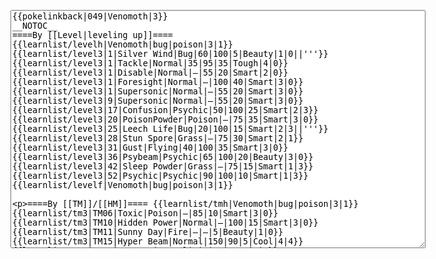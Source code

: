 </p><textarea readonly="" accesskey="," id="wpTextbox1" cols="80" rows="25" style="" class="mw-editfont-monospace" lang="en" dir="ltr" name="wpTextbox1">{{pokelinkback|049|Venomoth|3}}
__NOTOC__
====By [[Level|leveling up]]====
{{learnlist/levelh|Venomoth|bug|poison|3|1}}
{{learnlist/level3|1|Silver Wind|Bug|60|100|5|Beauty|1|0||'''}}
{{learnlist/level3|1|Tackle|Normal|35|95|35|Tough|4|0}}
{{learnlist/level3|1|Disable|Normal|—|55|20|Smart|2|0}}
{{learnlist/level3|1|Foresight|Normal|—|100|40|Smart|3|0}}
{{learnlist/level3|1|Supersonic|Normal|—|55|20|Smart|3|0}}
{{learnlist/level3|9|Supersonic|Normal|—|55|20|Smart|3|0}}
{{learnlist/level3|17|Confusion|Psychic|50|100|25|Smart|2|3}}
{{learnlist/level3|20|PoisonPowder|Poison|—|75|35|Smart|3|0}}
{{learnlist/level3|25|Leech Life|Bug|20|100|15|Smart|2|3||'''}}
{{learnlist/level3|28|Stun Spore|Grass|—|75|30|Smart|2|1}}
{{learnlist/level3|31|Gust|Flying|40|100|35|Smart|3|0}}
{{learnlist/level3|36|Psybeam|Psychic|65|100|20|Beauty|3|0}}
{{learnlist/level3|42|Sleep Powder|Grass|—|75|15|Smart|1|3}}
{{learnlist/level3|52|Psychic|Psychic|90|100|10|Smart|1|3}}
{{learnlist/levelf|Venomoth|bug|poison|3|1}}

====By [[TM]]/[[HM]]====
{{learnlist/tmh|Venomoth|bug|poison|3|1}}
{{learnlist/tm3|TM06|Toxic|Poison|—|85|10|Smart|3|0}}
{{learnlist/tm3|TM10|Hidden Power|Normal|—|100|15|Smart|3|0}}
{{learnlist/tm3|TM11|Sunny Day|Fire|—|—|5|Beauty|1|0}}
{{learnlist/tm3|TM15|Hyper Beam|Normal|150|90|5|Cool|4|4}}
{{learnlist/tm3|TM17|Protect|Normal|—|—|10|Cute|1|0}}
{{learnlist/tm3|TM19|Giga Drain|Grass|60|100|5|Smart|2|1}}
{{learnlist/tm3|TM21|Frustration|Normal|—|100|20|Cute|1|0}}
{{learnlist/tm3|TM22|SolarBeam|Grass|120|100|10|Cool|4|0}}
{{learnlist/tm3|TM27|Return|Normal|—|100|20|Cute|1|0}}
{{learnlist/tm3|TM29|Psychic|Psychic|90|100|10|Smart|1|3}}
{{learnlist/tm3|TM32|Double Team|Normal|—|—|15|Cool|2|0}}
{{learnlist/tm3|TM36|Sludge Bomb|Poison|90|100|10|Tough|2|1||'''}}
{{learnlist/tm3|TM40|Aerial Ace|Flying|60|—|20|Cool|2|0}}
{{learnlist/tm3|TM42|Facade|Normal|70|100|20|Cute|2|0}}
{{learnlist/tm3|TM43|Secret Power|Normal|70|100|20|Smart|1|0}}
{{learnlist/tm3|TM44|Rest|Psychic|—|—|10|Cute|2|0}}
{{learnlist/tm3|TM45|Attract|Normal|—|100|15|Cute|2|0}}
{{learnlist/tm3|TM46|Thief|Dark|40|100|10|Tough|1|0}}
{{learnlist/tm3|TM48|Skill Swap|Psychic|—|—|10|Smart|1|0}}
{{learnlist/tm3|HM05|Flash|Normal|—|70|20|Beauty|3|0}}
{{learnlist/tmf|Venomoth|bug|poison|3|1}}

====By {{pkmn|breeding}}====
{{learnlist/breedh|Venomoth|bug|poison|3|1}}
{{learnlist/breed3|{{MSP/3|165|Ledyba}}{{MSP/3|166|Ledian}}{{MSP/3|291|Ninjask}}|Baton Pass|Normal|—|—|40|Cute|2|0}}
{{learnlist/breed3|{{MSP/3|046|Paras}}{{MSP/3|047|Parasect}}{{MSP/3|267|Beautifly}}|Giga Drain|Grass|60|100|5|Smart|2|1}}
{{learnlist/breed3|{{MSP/3|193|Yanma}}{{MSP/3|207|Gligar}}{{MSP/3|291|Ninjask}}{{MSP/3|329|Vibrava}}{{MSP/3|330|Flygon}}|Screech|Normal|—|85|40|Smart|1|3}}
{{learnlist/breed3|{{MSP/3|313|Volbeat}}|Signal Beam|Bug|75|100|15|Beauty|3|0||'''}}
{{learnlist/breedf|Venomoth|bug|poison|3|1}}

====By [[Move Tutor|tutoring]]====
{{learnlist/tutorh|Venomoth|bug|poison|3|1}}
{{learnlist/tutor3|Double-Edge|Normal|120|100|15|Tough|6|0|||yes|yes|yes}}
{{learnlist/tutor3|Endure|Normal|—|—|10|Tough|2|0|||no|yes|no}}
{{learnlist/tutor3|Mimic|Normal|—|—|10|Cute|1|0|||yes|yes|yes}}
{{learnlist/tutor3|Sleep Talk|Normal|—|—|10|Cute|3|0|||no|yes|no}}
{{learnlist/tutor3|Snore|Normal|40|100|15|Cute|4|0|||no|yes|no}}
{{learnlist/tutor3|Substitute|Normal|—|—|10|Smart|2|0|||yes|yes|yes}}
{{learnlist/tutor3|Swagger|Normal|—|90|15|Cute|2|0|||no|yes|yes}}
{{learnlist/tutor3|Swift|Normal|60|—|20|Cool|2|0|||no|yes|no}}
{{learnlist/tutorf|Venomoth|bug|poison|3|1}}

====By a prior [[evolution]]====
{{Learnlist/prevoh|Venomoth|Bug|Poison|3|1}}
{{Learnlist/prevo3null}}
{{Learnlist/prevof|Venomoth|Bug|Poison|3|1}}

====Special moves====
{{Shadow moves|049|32|Shadow Mist|Shadow Rush|--|--|Refresh|Normal|Silver Wind|Bug|Substitute|Normal|Psychic|Psychic|XD|bug|poison}}

[[it:Venomoth/Mosse apprese in terza generazione]]
[[zh:摩鲁蛾/第三世代招式表]]
